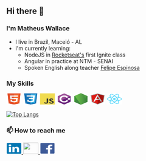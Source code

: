 ## Hi there 👋

### I'm Matheus Wallace

* I live in Brazil, Maceió - AL
* I'm currently learning:
   * NodeJS in [Rocketseat's](https://passport.rocketseat.com.br/ig-nodejs-01/wallacewts) first Ignite class
   * Angular in practice at NTM - SENAI
   * Spoken English along teacher [Felipe Espinosa](https://www.instagram.com/_spokenglish/)

### My Skills
<img 
  src="https://raw.githubusercontent.com/devicons/devicon/master/icons/html5/html5-original.svg" 
  width="40"
  height="30"
/>
<img 
  src="https://raw.githubusercontent.com/devicons/devicon/master/icons/css3/css3-original.svg" 
  width="40"
  height="30"
/>
<img 
  src="https://raw.githubusercontent.com/devicons/devicon/master/icons/javascript/javascript-original.svg" 
  width="40"
  height="30"
/>
<img 
  src="https://raw.githubusercontent.com/devicons/devicon/master/icons/csharp/csharp-original.svg" 
  width="40"
  height="30"
/>
<img 
  src="https://raw.githubusercontent.com/devicons/devicon/master/icons/nodejs/nodejs-original.svg" 
  width="40"
  height="30"
/>
<img 
  src="https://raw.githubusercontent.com/devicons/devicon/master/icons/angularjs/angularjs-original.svg" 
  width="40"
  height="30"
/>
<img 
  src="https://raw.githubusercontent.com/devicons/devicon/master/icons/react/react-original.svg" 
  width="40"
  height="30"
/>

[![Top Langs](https://github-readme-stats.vercel.app/api/top-langs/?username=wallacewts&layout=compact)](https://github.com/anuraghazra/github-readme-stats)

### 📫 How to reach me

<a href="https://www.linkedin.com/in/wallacewts/">
  <img 
    src="https://raw.githubusercontent.com/devicons/devicon/master/icons/linkedin/linkedin-original.svg" 
    width="40"
    height="30"
  />
</a>
<a href="https://www.instagram.com/wallacewts/">
  <img 
    src="https://www.flaticon.com/svg/vstatic/svg/2111/2111463.svg?token=exp=1615422277~hmac=3830410323c12895716ed71378af74d3" 
    width="40"
    height="30"
  />
</a>
<a href="https://www.facebook.com/wallacewts">
  <img 
    src="https://raw.githubusercontent.com/devicons/devicon/master/icons/facebook/facebook-original.svg" 
    width="40"
    height="30"
  />
</a>
<!--
**wallacewts/wallacewts** is a ✨ _special_ ✨ repository because its `README.md` (this file) appears on your GitHub profile.

Here are some ideas to get you started:

- 🔭 I’m currently working on ..
- 🌱 I’m currently learning ...
- 👯 I’m looking to collaborate on ...
- 🤔 I’m looking for help with ...
- 💬 Ask me about ...
- 📫 How to reach me: ...
- 😄 Pronouns: ...
- ⚡ Fun fact: ...
-->

